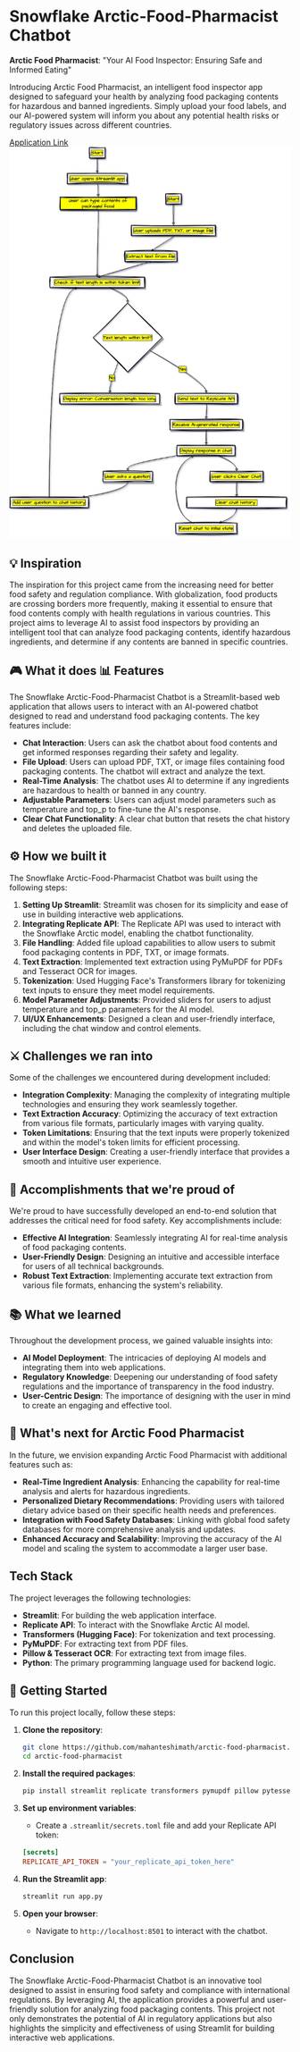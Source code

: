 # Snowflake Arctic-Food-Pharmacist Chatbot

**Arctic Food Pharmacist**: "Your AI Food Inspector: Ensuring Safe and Informed Eating"

Introducing Arctic Food Pharmacist, an intelligent food inspector app designed to safeguard your health by analyzing food packaging contents for hazardous and banned ingredients. Simply upload your food labels, and our AI-powered system will inform you about any potential health risks or regulatory issues across different countries.

[Application Link](https://arctic-food-pharmacist.streamlit.app/)
![Application Flow](src/arctic-food-pharmacist.jpg)

## 💡 Inspiration

The inspiration for this project came from the increasing need for better food safety and regulation compliance. With globalization, food products are crossing borders more frequently, making it essential to ensure that food contents comply with health regulations in various countries. This project aims to leverage AI to assist food inspectors by providing an intelligent tool that can analyze food packaging contents, identify hazardous ingredients, and determine if any contents are banned in specific countries.

## 🎮 What it does 📊 Features

The Snowflake Arctic-Food-Pharmacist Chatbot is a Streamlit-based web application that allows users to interact with an AI-powered chatbot designed to read and understand food packaging contents. The key features include:

- **Chat Interaction**: Users can ask the chatbot about food contents and get informed responses regarding their safety and legality.
- **File Upload**: Users can upload PDF, TXT, or image files containing food packaging contents. The chatbot will extract and analyze the text.
- **Real-Time Analysis**: The chatbot uses AI to determine if any ingredients are hazardous to health or banned in any country.
- **Adjustable Parameters**: Users can adjust model parameters such as temperature and top_p to fine-tune the AI's response.
- **Clear Chat Functionality**: A clear chat button that resets the chat history and deletes the uploaded file.

## ⚙️ How we built it

The Snowflake Arctic-Food-Pharmacist Chatbot was built using the following steps:

1. **Setting Up Streamlit**: Streamlit was chosen for its simplicity and ease of use in building interactive web applications.
2. **Integrating Replicate API**: The Replicate API was used to interact with the Snowflake Arctic model, enabling the chatbot functionality.
3. **File Handling**: Added file upload capabilities to allow users to submit food packaging contents in PDF, TXT, or image formats.
4. **Text Extraction**: Implemented text extraction using PyMuPDF for PDFs and Tesseract OCR for images.
5. **Tokenization**: Used Hugging Face's Transformers library for tokenizing text inputs to ensure they meet model requirements.
6. **Model Parameter Adjustments**: Provided sliders for users to adjust temperature and top_p parameters for the AI model.
7. **UI/UX Enhancements**: Designed a clean and user-friendly interface, including the chat window and control elements.

## ⚔️ Challenges we ran into

Some of the challenges we encountered during development included:

- **Integration Complexity**: Managing the complexity of integrating multiple technologies and ensuring they work seamlessly together.
- **Text Extraction Accuracy**: Optimizing the accuracy of text extraction from various file formats, particularly images with varying quality.
- **Token Limitations**: Ensuring that the text inputs were properly tokenized and within the model's token limits for efficient processing.
- **User Interface Design**: Creating a user-friendly interface that provides a smooth and intuitive user experience.

## 🎉 Accomplishments that we're proud of

We're proud to have successfully developed an end-to-end solution that addresses the critical need for food safety. Key accomplishments include:

- **Effective AI Integration**: Seamlessly integrating AI for real-time analysis of food packaging contents.
- **User-Friendly Design**: Designing an intuitive and accessible interface for users of all technical backgrounds.
- **Robust Text Extraction**: Implementing accurate text extraction from various file formats, enhancing the system's reliability.

## 📚 What we learned

Throughout the development process, we gained valuable insights into:

- **AI Model Deployment**: The intricacies of deploying AI models and integrating them into web applications.
- **Regulatory Knowledge**: Deepening our understanding of food safety regulations and the importance of transparency in the food industry.
- **User-Centric Design**: The importance of designing with the user in mind to create an engaging and effective tool.

## 🚀 What's next for Arctic Food Pharmacist

In the future, we envision expanding Arctic Food Pharmacist with additional features such as:

- **Real-Time Ingredient Analysis**: Enhancing the capability for real-time analysis and alerts for hazardous ingredients.
- **Personalized Dietary Recommendations**: Providing users with tailored dietary advice based on their specific health needs and preferences.
- **Integration with Food Safety Databases**: Linking with global food safety databases for more comprehensive analysis and updates.
- **Enhanced Accuracy and Scalability**: Improving the accuracy of the AI model and scaling the system to accommodate a larger user base.

## Tech Stack

The project leverages the following technologies:

- **Streamlit**: For building the web application interface.
- **Replicate API**: To interact with the Snowflake Arctic AI model.
- **Transformers (Hugging Face)**: For tokenization and text processing.
- **PyMuPDF**: For extracting text from PDF files.
- **Pillow & Tesseract OCR**: For extracting text from image files.
- **Python**: The primary programming language used for backend logic.

## 🚀 Getting Started

To run this project locally, follow these steps:

1. **Clone the repository**:
    ```sh
    git clone https://github.com/mahanteshimath/arctic-food-pharmacist.git
    cd arctic-food-pharmacist
    ```

2. **Install the required packages**:
    ```sh
    pip install streamlit replicate transformers pymupdf pillow pytesseract
    ```

3. **Set up environment variables**:
    - Create a `.streamlit/secrets.toml` file and add your Replicate API token:
    ```toml
    [secrets]
    REPLICATE_API_TOKEN = "your_replicate_api_token_here"
    ```

4. **Run the Streamlit app**:
    ```sh
    streamlit run app.py
    ```

5. **Open your browser**:
    - Navigate to `http://localhost:8501` to interact with the chatbot.

## Conclusion

The Snowflake Arctic-Food-Pharmacist Chatbot is an innovative tool designed to assist in ensuring food safety and compliance with international regulations. By leveraging AI, the application provides a powerful and user-friendly solution for analyzing food packaging contents. This project not only demonstrates the potential of AI in regulatory applications but also highlights the simplicity and effectiveness of using Streamlit for building interactive web applications.

